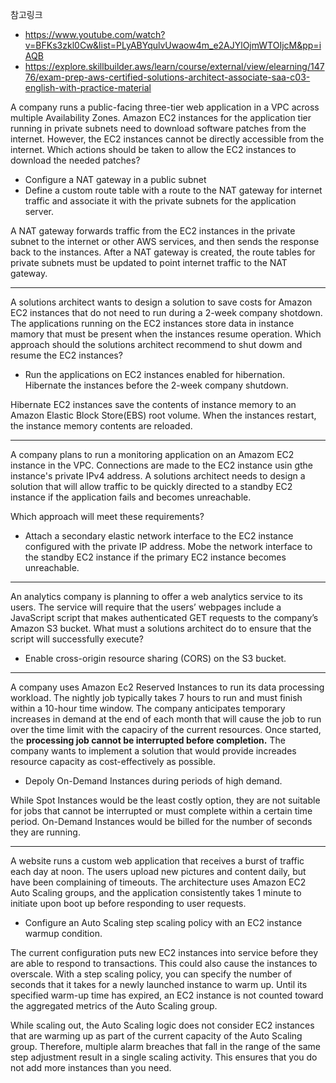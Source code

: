 참고링크

- https://www.youtube.com/watch?v=BFKs3zkl0Cw&list=PLyABYqulvUwaow4m_e2AJYlOjmWTOIjcM&pp=iAQB
- https://explore.skillbuilder.aws/learn/course/external/view/elearning/14776/exam-prep-aws-certified-solutions-architect-associate-saa-c03-english-with-practice-material


A company runs a public-facing three-tier web application in a VPC across multiple Availability Zones. Amazon EC2 instances for the application tier running in private subnets need to download software patches from the internet. However, the EC2 instances cannot be directly accessible from the internet. 
Which actions should be taken to allow the EC2 instances to download the needed patches? 

- Configure a NAT gateway in a public subnet
- Define a custom route table with a route to the NAT gateway for internet traffic and associate it with the private subnets for the application server.

A NAT gateway forwards traffic from the EC2 instances in the private subnet to the internet or other AWS services, and then sends the response back to the instances. After a NAT gateway is created, the route tables for private subnets must be updated to point internet traffic to the NAT gateway.

---

A solutions architect wants to design a solution to save costs for Amazon EC2 instances that do not need to run during a 2-week company shotdown. The applications running on the EC2 instances store data in instance mamory that must be present when the instances resume operation.
Which approach should the solutions architect recommend to shut dowm and resume the EC2 instances?

- Run the applications on EC2 instances enabled for hibernation. Hibernate the instances before the 2-week company shutdown.

Hibernate EC2 instances save the contents of instance memory to an Amazon Elastic Block Store(EBS) root volume. When the instances restart, the instance memory contents are reloaded.

---

A company plans to run a monitoring application on an Amazom EC2 instance in the VPC. Connections are made to the EC2 instance usin gthe instance's private IPv4 address. A solutions architect needs to design a solution that will allow traffic to be quickly directed to a standby EC2 instance if the application fails and becomes unreachable.

Which approach will meet these requirements?

- Attach a secondary elastic network interface to the EC2 instance configured with the private IP address. Mobe the network interface to the standby EC2 instance if the primary EC2 instance becomes unreachable.

--- 

An analytics company is planning to offer a web analytics service to its users. The service will require that the users’ webpages include a JavaScript script that makes authenticated GET requests to the company’s Amazon S3 bucket.
What must a solutions architect do to ensure that the script will successfully execute?

- Enable cross-origin resource sharing (CORS) on the S3 bucket.

---

A company uses Amazon Ec2 Reserved Instances to run its data processing workload. The nightly job typically takes 7 hours to run and must finish within a 10-hour time window. The company anticipates temporary increases in demand at the end of each month that will cause the job to run over the time limit with the capaciry of the current resources. Once started, the **processing job cannot be interrupted before completion.** The company wants to implement a solution that would provide increades resource capacity as cost-effectively as possible.

- Depoly On-Demand Instances during periods of high demand.

While Spot Instances would be the least costly option, they are not suitable for jobs that cannot be interrupted or must complete within a certain time period. On-Demand Instances would be billed for the number of seconds they are running.

--- 

A website runs a custom web application that receives a burst of traffic each day at noon. The users upload new pictures and content daily, but have been complaining of timeouts. The architecture uses Amazon EC2 Auto Scaling groups, and the application consistently takes 1 minute to initiate upon boot up before responding to user requests.

- Configure an Auto Scaling step scaling policy with an EC2 instance warmup condition.

The current configuration puts new EC2 instances into service before they are able to respond to transactions. This could also cause the instances to overscale. With a step scaling policy, you can specify the number of seconds that it takes for a newly launched instance to warm up. Until its specified warm-up time has expired, an EC2 instance is not counted toward the aggregated metrics of the Auto Scaling group.

While scaling out, the Auto Scaling logic does not consider EC2 instances that are warming up as part of the current capacity of the Auto Scaling group. Therefore, multiple alarm breaches that fall in the range of the same step adjustment result in a single scaling activity. This ensures that you do not add more instances than you need.